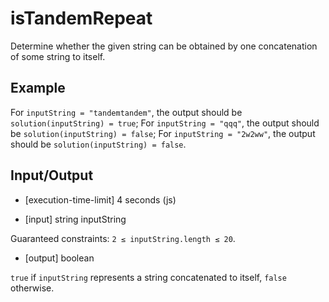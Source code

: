 # isTandemRepeat

Determine whether the given string can be obtained by one concatenation of some string to itself.

## Example

For `inputString = "tandemtandem"`, the output should be
`solution(inputString) = true`;
For `inputString = "qqq"`, the output should be
`solution(inputString) = false`;
For `inputString = "2w2ww"`, the output should be
`solution(inputString) = false`.

## Input/Output

-   [execution-time-limit] 4 seconds (js)

-   [input] string inputString

Guaranteed constraints:
`2 ≤ inputString.length ≤ 20`.

-   [output] boolean

`true` if `inputString` represents a string concatenated to itself, `false` otherwise.

